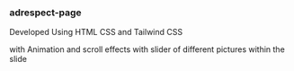 ### adrespect-page

Developed Using HTML CSS and Tailwind CSS

with Animation and scroll effects with slider of different pictures within the slide